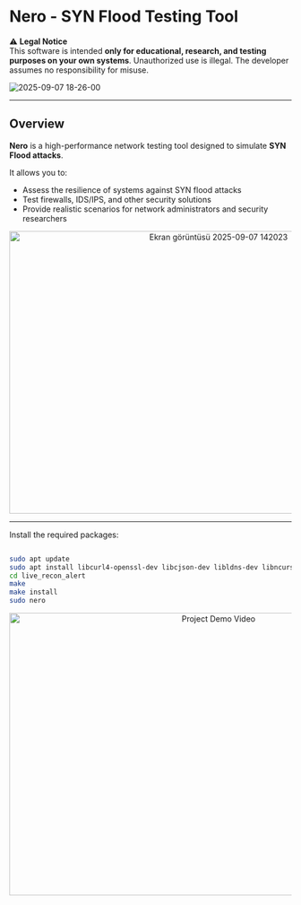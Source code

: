 # Nero - SYN Flood Testing Tool

⚠️ **Legal Notice**  
This software is intended **only for educational, research, and testing purposes on your own systems**. Unauthorized use is illegal. The developer assumes no responsibility for misuse.

![2025-09-07 18-26-00](https://github.com/user-attachments/assets/270e73c3-a231-474a-a812-7a5dba635084)

---

## Overview
**Nero** is a high-performance network testing tool designed to simulate **SYN Flood attacks**.  

It allows you to:
- Assess the resilience of systems against SYN flood attacks  
- Test firewalls, IDS/IPS, and other security solutions  
- Provide realistic scenarios for network administrators and security researchers  

<div align="center">
  <img src="https://github.com/user-attachments/assets/60ef735b-c908-48c2-a8c1-99245a935e03" width="731" height="504" alt="Ekran görüntüsü 2025-09-07 142023" />
</div>

---
Install the required packages:

```bash

sudo apt update
sudo apt install libcurl4-openssl-dev libcjson-dev libldns-dev libncurses-dev
cd live_recon_alert
make
make install
sudo nero
```


<div align="center">
  <a href="https://www.youtube.com/watch?v=2HGtMkmqwpU">
    <img src="https://img.youtube.com/vi/2HGtMkmqwpU/0.jpg" width="731" height="504" alt="Project Demo Video" />
  </a>
</div>
